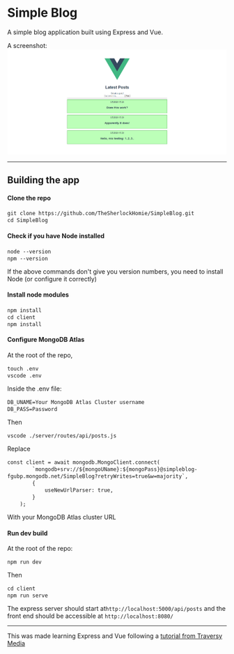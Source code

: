 # Simple Blog

A simple blog application built using Express and Vue.

A screenshot:
![alt text][logo]

[logo]: screenshot.png "Screenshot of the app"

<hr>

## Building the app

#### Clone the repo

```
git clone https://github.com/TheSherlockHomie/SimpleBlog.git
cd SimpleBlog
```

#### Check if you have Node installed

```
node --version
npm --version
```

If the above commands don't give you version numbers, you need to install Node (or configure it correctly)

#### Install node modules

```
npm install
cd client
npm install
```

#### Configure MongoDB Atlas

At the root of the repo,

```
touch .env
vscode .env
```

Inside the .env file:

```
DB_UNAME=Your MongoDB Atlas Cluster username
DB_PASS=Password
```

Then

```
vscode ./server/routes/api/posts.js
```

Replace

```
const client = await mongodb.MongoClient.connect(
		`mongodb+srv://${mongoUName}:${mongoPass}@simpleblog-fgubp.mongodb.net/SimpleBlog?retryWrites=true&w=majority`,
		{
			useNewUrlParser: true,
		}
	);
```

With your MongoDB Atlas cluster URL

#### Run dev build

At the root of the repo:

```
npm run dev
```

Then

```
cd client
npm run serve
```

The express server should start at`http://localhost:5000/api/posts`
and the front end should be accessible at `http://localhost:8080/`

<hr>

This was made learning Express and Vue following a [tutorial from Traversy Media](https://www.youtube.com/watch?v=j55fHUJqtyw&list=PLillGF-RfqbYSx-Ab1xWVanGKtowTsnNm&index=2&t=0s)
